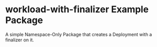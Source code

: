 # workload-with-finalizer Example Package

A simple Namespace-Only Package that creates a Deployment with a finalizer on it.
